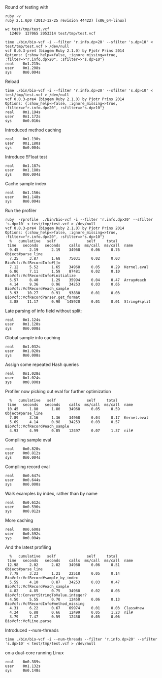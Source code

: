 Round of testing with

    ruby -v
    ruby 2.1.0p0 (2013-12-25 revision 44422) [x86_64-linux]

    wc test/tmp/test.vcf 
      12469  137065 2053314 test/tmp/test.vcf

    time ./bin/bio-vcf -i --filter 'r.info.dp>20' --sfilter 's.dp>10' < test/tmp/test.vcf > /dev/null
    vcf 0.0.3-pre4 (biogem Ruby 2.1.0) by Pjotr Prins 2014
    Options: {:show_help=>false, :ignore_missing=>true, :filter=>"r.info.dp>20", :sfilter=>"s.dp>10"}
    real    0m1.215s
    user    0m1.208s
    sys     0m0.004s

Reload

    time ./bin/bio-vcf -i --filter 'r.info.dp>20' --sfilter 's.dp>10' < test/tmp/test.vcf > /dev/null
    vcf 0.0.3-pre4 (biogem Ruby 2.1.0) by Pjotr Prins 2014
    Options: {:show_help=>false, :ignore_missing=>true, :filter=>"r.info.dp>20", :sfilter=>"s.dp>10"}
    real    0m1.194s
    user    0m1.172s
    sys     0m0.016s

Introduced method caching
        
    real    0m1.190s
    user    0m1.180s
    sys     0m0.004s

Introduce !!Float test

    real    0m1.187s
    user    0m1.180s
    sys     0m0.004s

Cache sample index 

    real    0m1.156s
    user    0m1.148s
    sys     0m0.004s

Run the profiler 

    ruby  -rprofile  ./bin/bio-vcf -i --filter 'r.info.dp>20' --sfilter 's.dp>10' < test/tmp/test.vcf > /dev/null
    vcf 0.0.3-pre4 (biogem Ruby 2.1.0) by Pjotr Prins 2014
    Options: {:show_help=>false, :ignore_missing=>true, :filter=>"r.info.dp>20", :sfilter=>"s.dp>10"}
      %   cumulative   self              self     total
     time   seconds   seconds    calls  ms/call  ms/call  name
      9.45     2.19      2.19    34968     0.06     0.76  Object#parse_line
      7.25     3.87      1.68    75031     0.02     0.03  BioVcf::VcfRecordInfo#[]=
      7.12     5.52      1.65    34968     0.05     0.29  Kernel.eval
      6.86     7.11      1.59    87481     0.02     0.10  BioVcf::VcfRecordInfo#initialize
      5.57     8.40      1.29    35994     0.04     0.47  Array#each
      4.14     9.36      0.96    34253     0.03     0.65  BioVcf::VcfRecord#each_sample
      3.93    10.27      0.91    93880     0.01     0.03  BioVcf::VcfRecordParser.get_format
      3.88    11.17      0.90   145920     0.01     0.01  String#split

Late parsing of info field without split:

    real    0m1.124s
    user    0m1.120s
    sys     0m0.008s

Global sample info caching

    real    0m1.032s
    user    0m1.020s
    sys     0m0.008s

Assign some repeated Hash queries

    real    0m1.028s
    user    0m1.024s
    sys     0m0.000s

Profiler now picking out eval for further optimization

      %   cumulative   self              self     total
     time   seconds   seconds    calls  ms/call  ms/call  name
     10.45     1.80      1.80    34968     0.05     0.59  Object#parse_line
      7.89     3.16      1.36    34968     0.04     0.17  Kernel.eval
      5.69     4.14      0.98    34253     0.03     0.57  BioVcf::VcfRecord#each_sample
      4.93     4.99      0.85    12497     0.07     1.37  nil#

Compiling sample eval

    real    0m0.820s
    user    0m0.812s
    sys     0m0.004s

Compiling record eval

    real    0m0.647s
    user    0m0.644s
    sys     0m0.000s

Walk examples by index, rather than by name

    real    0m0.612s
    user    0m0.596s
    sys     0m0.012s

More caching

    real    0m0.600s
    user    0m0.592s
    sys     0m0.004s

And the latest profiling

      %   cumulative   self              self     total
     time   seconds   seconds    calls  ms/call  ms/call  name
     12.98     2.02      2.02    34968     0.06     0.51  Object#parse_line
      7.78     3.23      1.21    22518     0.05     0.14  BioVcf::VcfRecord#sample_by_index
      5.59     4.10      0.87    34253     0.03     0.47  BioVcf::VcfRecord#each_sample
      4.82     4.85      0.75    34968     0.02     0.03  BioVcf::ConvertStringToValue.integer?
      4.50     5.55      0.70    12450     0.06     0.13  BioVcf::VcfRecordInfo#method_missing
      4.31     6.22      0.67    69974     0.01     0.03  Class#new
      4.24     6.88      0.66    12499     0.05     1.23  nil#
      3.79     7.47      0.59    12450     0.05     0.06  BioVcf::VcfLine.parse

Introduced --num-threads

    time ./bin/bio-vcf -i --num-threads --filter 'r.info.dp>20' --sfilter 's.dp>10' < test/tmp/test.vcf > /dev/null

on a dual-core running Linux

    real    0m0.389s
    user    0m1.132s
    sys     0m0.148s

